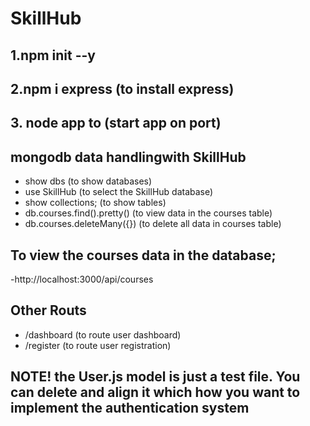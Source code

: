 # SkillHub

## 1.npm init --y

## 2.npm i express (to install express)

## 3. node app to (start app on port)

## mongodb data handlingwith SkillHub

- show dbs (to show databases)
- use SkillHub (to select the SkillHub database)
- show collections; (to show tables)
- db.courses.find().pretty() (to view data in the courses table)
- db.courses.deleteMany({}) (to delete all data in courses table)

## To view the courses data in the database;

-http://localhost:3000/api/courses

## Other Routs

- /dashboard (to route user dashboard)
- /register (to route user registration)

## NOTE! the User.js model is just a test file. You can delete and align it which how you want to implement the authentication system
